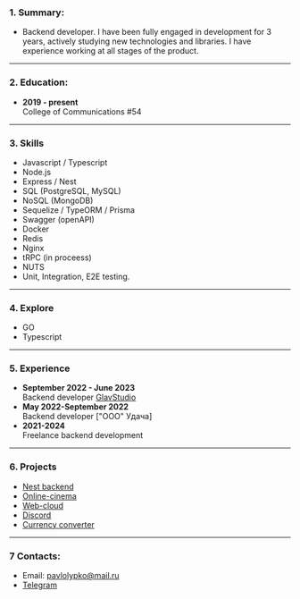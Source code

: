 ### 1. Summary: ###
* Backend developer. I have been fully engaged in development for 3 years, actively studying new technologies and libraries. I have experience working at all stages of the product.

---
### 2. Education: ###
*  **2019 - present**  
College of Communications #54

---
### 3. Skills ###
*  Javascript / Typescript
*  Node.js
*  Express / Nest
*  SQL (PostgreSQL, MySQL)
*  NoSQL (MongoDB)
*  Sequelize / TypeORM / Prisma
*  Swagger (openAPI)
*  Docker
*  Redis
*  Nginx
*  tRPC (in proceess)
*  NUTS
*  Unit, Integration, E2E testing.

---
### 4. Explore ###

*  GO
*  Typescript


---
### 5. Experience ###
*  **September 2022 - June 2023**  
Backend developer [GlavStudio](https://glavstudio.pro/)
*  **May 2022-September 2022**  
Backend developer ["ООО" Удача]
*  **2021-2024**  
Freelance backend development  
---

### 6. Projects ###
*  [Nest backend](https://github.com/pashasolyana/nestjs)
*  [Online-cinema](https://github.com/pashasolyana/online-cinema-diplom)
*  [Web-cloud](https://github.com/pashasolyana/cloud-disk)
*  [Discord](https://github.com/pashasolyana/discord)
*  [Сurrency converter](https://github.com/pashasolyana/course-work-flutter)

---
### 7 Contacts: ###
*  Email: pavlolypko@mail.ru
*  [Telegram](https://t.me/oknrddhnii)
